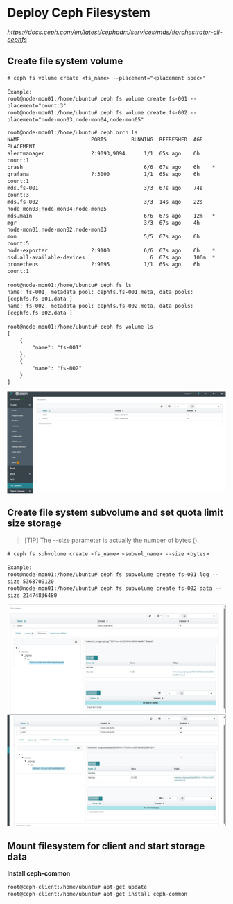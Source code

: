 # Deploy Ceph Filesystem
*https://docs.ceph.com/en/latest/cephadm/services/mds/#orchestrator-cli-cephfs*

## Create file system volume
```
# ceph fs volume create <fs_name> --placement="<placement spec>"

Example:
root@node-mon01:/home/ubuntu# ceph fs volume create fs-001 --placement="count:3"
root@node-mon01:/home/ubuntu# ceph fs volume create fs-002 --placement="node-mon03,node-mon04,node-mon05"
```

```
root@node-mon01:/home/ubuntu# ceph orch ls
NAME                       PORTS        RUNNING  REFRESHED  AGE   PLACEMENT                         
alertmanager               ?:9093,9094      1/1  65s ago    6h    count:1                           
crash                                       6/6  67s ago    6h    *                                 
grafana                    ?:3000           1/1  65s ago    6h    count:1                           
mds.fs-001                                  3/3  67s ago    74s   count:3                           
mds.fs-002                                  3/3  14s ago    22s   node-mon03;node-mon04;node-mon05  
mds.main                                    6/6  67s ago    12m   *                                 
mgr                                         3/3  67s ago    4h    node-mon01;node-mon02;node-mon03  
mon                                         5/5  67s ago    6h    count:5                           
node-exporter              ?:9100           6/6  67s ago    6h    *                                 
osd.all-available-devices                     6  67s ago    106m  *                                 
prometheus                 ?:9095           1/1  65s ago    6h    count:1

root@node-mon01:/home/ubuntu# ceph fs ls
name: fs-001, metadata pool: cephfs.fs-001.meta, data pools: [cephfs.fs-001.data ]
name: fs-002, metadata pool: cephfs.fs-002.meta, data pools: [cephfs.fs-002.data ]

root@node-mon01:/home/ubuntu# ceph fs volume ls
[
    {
        "name": "fs-001"
    },
    {
        "name": "fs-002"
    }
]
```

![Alt Text](ceph-fs1.png)

## Create file system subvolume and set quota limit size storage
> [TIP]
> The --size parameter is actually the number of bytes (<bytes>).
```
# ceph fs subvolume create <fs_name> <subvol_name> --size <bytes>

Example:
root@node-mon01:/home/ubuntu# ceph fs subvolume create fs-001 log --size 5368709120
root@node-mon01:/home/ubuntu# ceph fs subvolume create fs-002 data --size 21474836480
```
![Alt Text](ceph-fs2.png)
![Alt Text](ceph-fs3.png)

## Mount filesystem for client and start storage data
**Install ceph-common**
```
root@ceph-client:/home/ubuntu# apt-get update
root@ceph-client:/home/ubuntu# apt-get install ceph-common
```
